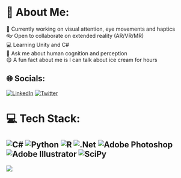 # 💫 About Me:
👀 Currently working on visual attention, eye movements and haptics<br>👓 Open to collaborate on extended reality (AR/VR/MR)<br>💻 Learning Unity and C#<br>🧠 Ask me about human cognition and perception<br>😋 A fun fact about me is I can talk about ice cream for hours


## 🌐 Socials:
[![LinkedIn](https://img.shields.io/badge/LinkedIn-%230077B5.svg?logo=linkedin&logoColor=white)](https://linkedin.com/in/https://www.linkedin.com/in/aysun-duyar/) [![Twitter](https://img.shields.io/badge/Twitter-%231DA1F2.svg?logo=Twitter&logoColor=white)](https://twitter.com/aysunduyar) 

# 💻 Tech Stack:
![C#](https://img.shields.io/badge/c%23-%23239120.svg?style=for-the-badge&logo=c-sharp&logoColor=white) ![Python](https://img.shields.io/badge/python-3670A0?style=for-the-badge&logo=python&logoColor=ffdd54) ![R](https://img.shields.io/badge/r-%23276DC3.svg?style=for-the-badge&logo=r&logoColor=white) ![.Net](https://img.shields.io/badge/.NET-5C2D91?style=for-the-badge&logo=.net&logoColor=white) ![Adobe Photoshop](https://img.shields.io/badge/adobephotoshop-%2331A8FF.svg?style=for-the-badge&logo=adobephotoshop&logoColor=white) ![Adobe Illustrator](https://img.shields.io/badge/adobeillustrator-%23FF9A00.svg?style=for-the-badge&logo=adobeillustrator&logoColor=white) ![SciPy](https://img.shields.io/badge/SciPy-%230C55A5.svg?style=for-the-badge&logo=scipy&logoColor=%white)
---
[![](https://visitcount.itsvg.in/api?id=aysund&icon=5&color=5)](https://visitcount.itsvg.in)

<!-- Proudly created with GPRM ( https://gprm.itsvg.in ) -->
